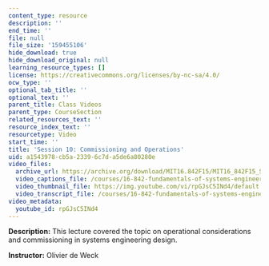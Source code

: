 ```yaml
---
content_type: resource
description: ''
end_time: ''
file: null
file_size: '159455106'
hide_download: true
hide_download_original: null
learning_resource_types: []
license: https://creativecommons.org/licenses/by-nc-sa/4.0/
ocw_type: ''
optional_tab_title: ''
optional_text: ''
parent_title: Class Videos
parent_type: CourseSection
related_resources_text: ''
resource_index_text: ''
resourcetype: Video
start_time: ''
title: 'Session 10: Commissioning and Operations'
uid: a1543978-cb5a-2339-6c7d-a5de6a80280e
video_files:
  archive_url: https://archive.org/download/MIT16.842F15/MIT16_842F15_S10_SPOC_300k.mp4
  video_captions_file: /courses/16-842-fundamentals-of-systems-engineering-fall-2015/30c2e93414dd581081e6e638f197db9c_rpGJsC5INd4.vtt
  video_thumbnail_file: https://img.youtube.com/vi/rpGJsC5INd4/default.jpg
  video_transcript_file: /courses/16-842-fundamentals-of-systems-engineering-fall-2015/dba496797dba2d953784081d195cd3ff_rpGJsC5INd4.pdf
video_metadata:
  youtube_id: rpGJsC5INd4
---
```


**Description:** This lecture covered the topic on operational considerations and commissioning in systems engineering design.

**Instructor:** Olivier de Weck

